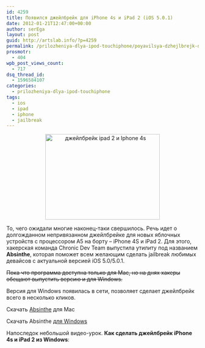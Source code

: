 ```yaml
---
id: 4259
title: Появился джейлбрейк для iPhone 4s и iPad 2 (iOS 5.0.1)
date: 2012-01-21T12:47:00+00:00
author: serEga
layout: post
guid: http://artslab.info/?p=4259
permalink: /prilozheniya-dlya-ipod-touchiphone/poyavilsya-dzhejlbrejk-dlya-iphone-4s-i-ipad-2-ios-5-0-1/
prosmotr:
  - 404
wpb_post_views_count:
  - 717
dsq_thread_id:
  - 1596584107
categories:
  - prilozheniya-dlya-ipod-touchiphone
tags:
  - ios
  - ipad
  - iphone
  - jailbreak
---
```

<center>
  <a href="http://googledrive.com/host/0B9lHVSSSdxdxd0hjdUdmRzY3Tjg/iphone4s_ipad2_jailbreak.png"><img src="http://googledrive.com/host/0B9lHVSSSdxdxd0hjdUdmRzY3Tjg/iphone4s_ipad2_jailbreak-300x224.png" alt="джейлбрейк ipad 2 и Iphone 4s" title="iphone4s_ipad2_jailbreak" width="300" height="224" class="aligncenter size-medium wp-image-4261" /></a>
</center>

То, чего ожидали многие наконец-таки свершилось. Речь идет о долгожданном непривязанном джейлбрейке для новых яблочных устройств с процессором A5 на борту &#8211; iPhone 4S и iPad 2. Для этого, хакерская команда Chronic Dev Team выпустила утилиту под названием **Absinthe**, которая поможет всем желающим сделать jailbreak любимых девайсов с актуальной версией iOS 5.0/5.0.1.

<del datetime="2012-01-22T20:20:02+00:00">Пока что программа доступна только для Mac, но на днях хакеры обещают выпустить версию и для Windows.</del>

Версия для Windows появилась в сети, позволяет сделает джейлбрейк всего в несколько кликов.

Скачать [Absinthe](http://cache.greenpois0n.com/dl/absinthe-mac-0.1.2-1.zip) для Mac

Скачать Absinthe [для Windows](http://cache.greenpois0n.com/dl/absinthe-win-0.2.zip)

Напоследок небольшой видео-урок. **Как сделать джейлбрейк iPhone 4s и iPad 2 из Windows**: